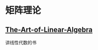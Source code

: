 # 矩阵理论

## [The-Art-of-Linear-Algebra](https://github.com/kenjihiranabe/The-Art-of-Linear-Algebra)

讲线性代数的书